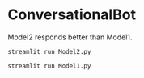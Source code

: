 # ConversationalBot

Model2 responds better than Model1.


```
streamlit run Model2.py
```




```
streamlit run Model1.py
```